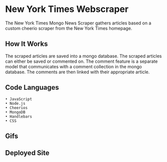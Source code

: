 # New York Times Webscraper

The New York Times Mongo News Scraper gathers articles based on a custom cheerio scraper from the New York Times homepage.

## How It Works

The scraped articles are saved into a mongo database. The scraped articles can either be saved or commented on. The comment feature is a separate model that communicates with a comment collection in the mongo database. The comments are then linked with their appropriate article.

## Code Languages

    • JavaScript
    • Node.js
    • Cheerios
    • MongoDB
    • Handlebars
    • CSS

## Gifs

<!-- ![Webscraper Runthrough](https://media.giphy.com/media/NRLk1XNKmALkhU2ByU/giphy.gif) -->

## Deployed Site
